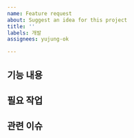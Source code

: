 ```yaml
---
name: Feature request
about: Suggest an idea for this project
title: ''
labels: 개발
assignees: yujung-ok

---
```


## 기능 내용

## 필요 작업

## 관련 이슈
